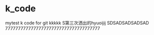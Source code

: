 # k_code
mytest k code for git
kkkkk
S第三次洒出的hyuoijij
SDSADSADSADSAD
7777777777777777777777777777777777777